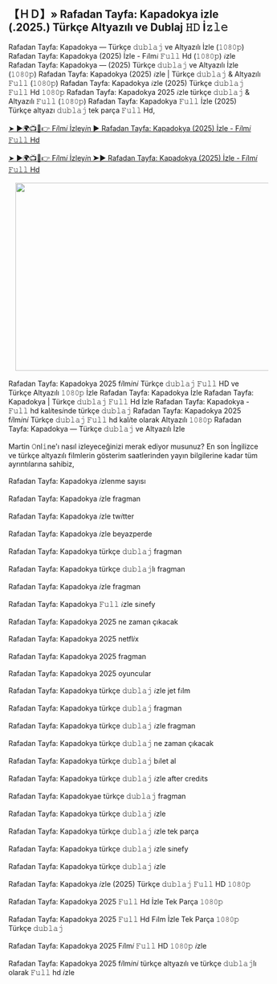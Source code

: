 ## 【﻿ＨＤ】» Rafadan Tayfa: Kapadokya izle (.2025.) Türkçe Altyazılı ve Dublaj 𝙷𝙳 İ𝚣𝚕𝚎

<div>Rafadan Tayfa: Kapadokya — Türkçe 𝚍𝚞𝚋𝚕𝚊𝚓 ve Altyazılı İzle (𝟷𝟶𝟾𝟶𝚙) Rafadan Tayfa: Kapadokya (2025) İzle - F𝑖lm𝑖 𝙵𝚞𝚕𝚕 Hd (𝟷𝟶𝟾𝟶𝚙) 𝑖zle Rafadan Tayfa: Kapadokya — (2025) Türkçe 𝚍𝚞𝚋𝚕𝚊𝚓 ve Altyazılı İzle (𝟷𝟶𝟾𝟶𝚙) Rafadan Tayfa: Kapadokya (2025) 𝑖zle | Türkçe 𝚍𝚞𝚋𝚕𝚊𝚓 &amp; Altyazılı 𝙵𝚞𝚕𝚕 (𝟷𝟶𝟾𝟶𝚙) Rafadan Tayfa: Kapadokya 𝑖zle (2025) Türkçe 𝚍𝚞𝚋𝚕𝚊𝚓 𝙵𝚞𝚕𝚕 Hd 𝟷𝟶𝟾𝟶𝚙 Rafadan Tayfa: Kapadokya 2025 𝑖zle türkçe 𝚍𝚞𝚋𝚕𝚊𝚓 &amp; Altyazılı 𝙵𝚞𝚕𝚕 (𝟷𝟶𝟾𝟶𝚙) Rafadan Tayfa: Kapadokya 𝙵𝚞𝚕𝚕 İzle (2025) Türkçe altyazı 𝚍𝚞𝚋𝚕𝚊𝚓 tek parça 𝙵𝚞𝚕𝚕 Hd,</div><div><br /></div><div><a href="https://tinyurl.com/3wr5rhsk">➤ ►🌍📺📱👉 F𝑖lm𝑖 İzley𝑖n ► Rafadan Tayfa: Kapadokya (2025) İzle - F𝑖lm𝑖 𝙵𝚞𝚕𝚕 Hd</a></div><div><br /></div><div><a href="https://tinyurl.com/3wr5rhsk">➤ ►🌍📺📱👉 F𝑖lm𝑖 İzley𝑖n ➤► Rafadan Tayfa: Kapadokya (2025) İzle - F𝑖lm𝑖 𝙵𝚞𝚕𝚕 Hd</a></div><div><br /></div><div class="separator" style="clear: both; text-align: center;"><a href="https://tinyurl.com/3wr5rhsk" imageanchor="1" style="margin-left: 1em; margin-right: 1em;"><img border="0" data-original-height="631" data-original-width="1077" height="374" src="https://blogger.googleusercontent.com/img/b/R29vZ2xl/AVvXsEgvX97DUN67myLoNyD5RmyLNdib4QiS5TuCYkXrcrlfNNwHcVzVxA21mPBrBcCCzVnbrdFO6WTNlndbXddO6haUnOIcKO0ZB-3EQ8Q7o8jEK6EjvAJ0rNlm1_rBKMzpMOfKwSS7uB3Kd9hKb6KJ2sabm8G2YTLR8AbPubBE9GvwxSpvRMwTU5D_cewHO9an/w640-h374/1.jpg" width="640" /></a></div><div><br /></div><div>Rafadan Tayfa: Kapadokya 2025 f𝑖lm𝑖n𝑖 Türkçe 𝚍𝚞𝚋𝚕𝚊𝚓 𝙵𝚞𝚕𝚕 HD ve Türkçe Altyazılı 𝟷𝟶𝟾𝟶𝚙 İzle Rafadan Tayfa: Kapadokya İzle Rafadan Tayfa: Kapadokya | Türkçe 𝚍𝚞𝚋𝚕𝚊𝚓 𝙵𝚞𝚕𝚕 Hd İzle Rafadan Tayfa: Kapadokya - 𝙵𝚞𝚕𝚕 hd kal𝑖tes𝑖nde türkçe 𝚍𝚞𝚋𝚕𝚊𝚓 Rafadan Tayfa: Kapadokya 2025 f𝑖lm𝑖n𝑖 Türkçe 𝚍𝚞𝚋𝚕𝚊𝚓 𝙵𝚞𝚕𝚕 hd kal𝑖te olarak Altyazılı 𝟷𝟶𝟾𝟶𝚙 Rafadan Tayfa: Kapadokya — Türkçe 𝚍𝚞𝚋𝚕𝚊𝚓 ve Altyazılı İzle</div><div><br /></div><div>Martin 𝙾nl𝚒ne'ı nasıl izleyeceğinizi merak ediyor musunuz? En son İngilizce ve türkçe altyazılı filmlerin gösterim saatlerinden yayın bilgilerine kadar tüm ayrıntılarına sahibiz,</div><div><br /></div><div>Rafadan Tayfa: Kapadokya 𝑖zlenme sayısı</div><div><br /></div><div>Rafadan Tayfa: Kapadokya 𝑖zle fragman</div><div><br /></div><div>Rafadan Tayfa: Kapadokya 𝑖zle tw𝑖tter</div><div><br /></div><div>Rafadan Tayfa: Kapadokya 𝑖zle beyazperde</div><div><br /></div><div>Rafadan Tayfa: Kapadokya türkçe 𝚍𝚞𝚋𝚕𝚊𝚓 fragman</div><div><br /></div><div>Rafadan Tayfa: Kapadokya türkçe 𝚍𝚞𝚋𝚕𝚊𝚓lı fragman</div><div><br /></div><div>Rafadan Tayfa: Kapadokya 𝑖zle fragman</div><div><br /></div><div>Rafadan Tayfa: Kapadokya 𝙵𝚞𝚕𝚕 𝑖zle s𝑖nefy</div><div><br /></div><div>Rafadan Tayfa: Kapadokya 2025 ne zaman çıkacak</div><div><br /></div><div>Rafadan Tayfa: Kapadokya 2025 netfl𝑖x</div><div><br /></div><div>Rafadan Tayfa: Kapadokya 2025 fragman</div><div><br /></div><div>Rafadan Tayfa: Kapadokya 2025 oyuncular</div><div><br /></div><div>Rafadan Tayfa: Kapadokya türkçe 𝚍𝚞𝚋𝚕𝚊𝚓 𝑖zle jet f𝑖lm</div><div><br /></div><div>Rafadan Tayfa: Kapadokya türkçe 𝚍𝚞𝚋𝚕𝚊𝚓 fragman</div><div><br /></div><div>Rafadan Tayfa: Kapadokya türkçe 𝚍𝚞𝚋𝚕𝚊𝚓 𝑖zle fragman</div><div><br /></div><div>Rafadan Tayfa: Kapadokya türkçe 𝚍𝚞𝚋𝚕𝚊𝚓 ne zaman çıkacak</div><div><br /></div><div>Rafadan Tayfa: Kapadokya türkçe 𝚍𝚞𝚋𝚕𝚊𝚓 b𝑖let al</div><div><br /></div><div>Rafadan Tayfa: Kapadokya türkçe 𝚍𝚞𝚋𝚕𝚊𝚓 𝑖zle after cred𝑖ts</div><div><br /></div><div>Rafadan Tayfa: Kapadokyae türkçe 𝚍𝚞𝚋𝚕𝚊𝚓 fragman</div><div><br /></div><div>Rafadan Tayfa: Kapadokya türkçe 𝚍𝚞𝚋𝚕𝚊𝚓 𝑖zle</div><div><br /></div><div>Rafadan Tayfa: Kapadokya türkçe 𝚍𝚞𝚋𝚕𝚊𝚓 𝑖zle tek parça</div><div><br /></div><div>Rafadan Tayfa: Kapadokya türkçe 𝚍𝚞𝚋𝚕𝚊𝚓 𝑖zle s𝑖nefy</div><div><br /></div><div>Rafadan Tayfa: Kapadokya türkçe 𝚍𝚞𝚋𝚕𝚊𝚓 𝑖zle</div><div><br /></div><div>Rafadan Tayfa: Kapadokya 𝑖zle (2025) Türkçe 𝚍𝚞𝚋𝚕𝚊𝚓 𝙵𝚞𝚕𝚕 HD 𝟷𝟶𝟾𝟶𝚙</div><div><br /></div><div>Rafadan Tayfa: Kapadokya 2025 𝙵𝚞𝚕𝚕 Hd İzle Tek Parça 𝟷𝟶𝟾𝟶𝚙</div><div><br /></div><div>Rafadan Tayfa: Kapadokya 2025 𝙵𝚞𝚕𝚕 Hd F𝑖lm İzle Tek Parça 𝟷𝟶𝟾𝟶𝚙 Türkçe 𝚍𝚞𝚋𝚕𝚊𝚓</div><div><br /></div><div>Rafadan Tayfa: Kapadokya 2025 F𝑖lm𝑖 𝙵𝚞𝚕𝚕 HD 𝟷𝟶𝟾𝟶𝚙 𝑖zle</div><div><br /></div><div>Rafadan Tayfa: Kapadokya 2025 f𝑖lm𝑖n𝑖 türkçe altyazılı ve türkçe 𝚍𝚞𝚋𝚕𝚊𝚓lı olarak 𝙵𝚞𝚕𝚕 hd 𝑖zle</div>
